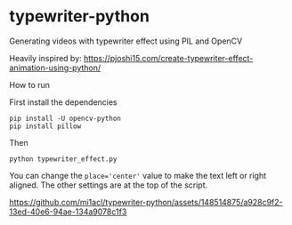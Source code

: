 # typewriter-python
Generating videos with typewriter effect using PIL and OpenCV

Heavily inspired by:
https://pjoshi15.com/create-typewriter-effect-animation-using-python/


How to run

First install the dependencies
```
pip install -U opencv-python
pip install pillow
```

Then

```
python typewriter_effect.py
```

You can change the `place='center'` value to make the text left or right aligned. The other settings are at the top of the script.



https://github.com/mi1acl/typewriter-python/assets/148514875/a928c9f2-13ed-40e6-94ae-134a9078c1f3

